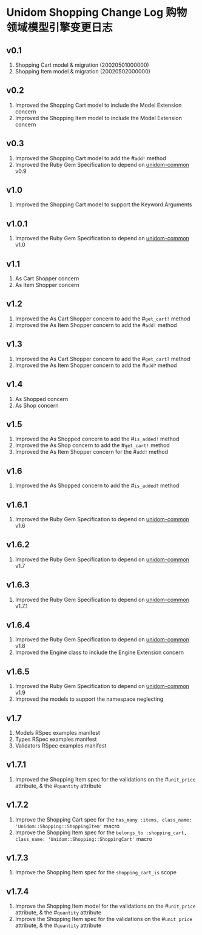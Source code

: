 # Unidom Shopping Change Log 购物领域模型引擎变更日志

## v0.1
1. Shopping Cart model & migration (20020501000000)
2. Shopping Item model & migration (20020502000000)

## v0.2
1. Improved the Shopping Cart model to include the Model Extension concern
2. Improved the Shopping Item model to include the Model Extension concern

## v0.3
1. Improved the Shopping Cart model to add the #``add!`` method
2. Improved the Ruby Gem Specification to depend on [unidom-common](https://github.com/topbitdu/unidom-common) v0.9

## v1.0
1. Improved the Shopping Cart model to support the Keyword Arguments

## v1.0.1
1. Improved the Ruby Gem Specification to depend on [unidom-common](https://github.com/topbitdu/unidom-common) v1.0

## v1.1
1. As Cart Shopper concern
2. As Item Shopper concern

## v1.2
1. Improved the As Cart Shopper concern to add the #``get_cart!`` method
2. Improved the As Item Shopper concern to add the #``add!`` method

## v1.3
1. Improved the As Cart Shopper concern to add the #``get_cart?`` method
2. Improved the As Item Shopper concern to add the #``add?`` method

## v1.4
1. As Shopped concern
2. As Shop concern

## v1.5
1. Improved the As Shopped concern to add the #``is_added!`` method
2. Improved the As Shop concern to add the #``get_cart!`` method
3. Improved the As Item Shopper concern for the #``add!`` method

## v1.6
1. Improved the As Shopped concern to add the #``is_added?`` method

## v1.6.1
1. Improved the Ruby Gem Specification to depend on [unidom-common](https://github.com/topbitdu/unidom-common) v1.6

## v1.6.2
1. Improved the Ruby Gem Specification to depend on [unidom-common](https://github.com/topbitdu/unidom-common) v1.7

## v1.6.3
1. Improved the Ruby Gem Specification to depend on [unidom-common](https://github.com/topbitdu/unidom-common) v1.7.1

## v1.6.4
1. Improved the Ruby Gem Specification to depend on [unidom-common](https://github.com/topbitdu/unidom-common) v1.8
2. Improved the Engine class to include the Engine Extension concern

## v1.6.5
1. Improved the Ruby Gem Specification to depend on [unidom-common](https://github.com/topbitdu/unidom-common) v1.9
2. Improved the models to support the namespace neglecting

## v1.7
1. Models RSpec examples manifest
2. Types RSpec examples manifest
3. Validators RSpec examples manifest

## v1.7.1
1. Improved the Shopping Item spec for the validations on the #``unit_price`` attribute, & the #``quantity`` attribute

## v1.7.2
1. Improve the Shopping Cart spec for the ``has_many :items, class_name: 'Unidom::Shopping::ShoppingItem'`` macro
2. Improve the Shopping Item spec for the ``belongs_to :shopping_cart, class_name: 'Unidom::Shopping::ShoppingCart'`` macro

## v1.7.3
1. Improve the Shopping Item spec for the ``shopping_cart_is`` scope

## v1.7.4
1. Improve the Shopping Item model for the validations on the #``unit_price`` attribute, & the #``quantity`` attribute
2. Improve the Shopping Item spec for the validations on the #``unit_price`` attribute, & the #``quantity`` attribute
